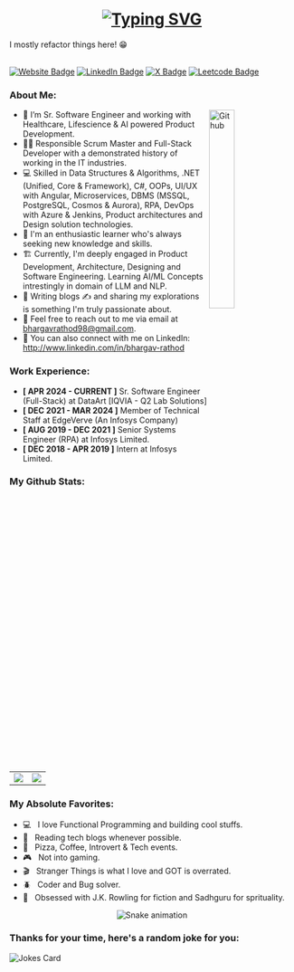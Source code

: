 <h1 align="center">
  <a href="https://git.io/typing-svg">
    <img src="https://readme-typing-svg.herokuapp.com?font=Poppins&size=30&pause=1000&color=05A31E&center=true&vCenter=true&random=false&width=435&lines=Hello%2C+There!+%F0%9F%91%8B;This+is+Bhargav+Rathod;" alt="Typing SVG" />
  </a>
</h1>
I mostly refactor things here! 😁
<br/> <br/>

[![Website Badge](https://img.shields.io/badge/-Bhargav's_Portfolio-pink?style=flat&logo=Google-Chrome&logoColor=white&link=https://bhargav-rathod.netlify.app)](https://bhargav-rathod.netlify.app) 
[![LinkedIn Badge](https://img.shields.io/badge/-Bhargav_Rathod-blue?style=flat&logo=LinkedIn&logoColor=white&link=https://www.linkedin.com/in/bhargav-rathod)](https://www.linkedin.com/in/bhargav-rathod) 
[![X Badge](https://img.shields.io/badge/-@bhargav__rathod-1ca0f1?style=flat&labelColor=1ca0f1&logo=x&logoColor=white&link=https://twitter.com/bhargav__rathod)](https://twitter.com/bhargav__rathod) 
[![Leetcode Badge](https://img.shields.io/badge/-@bhargav__rathod-yellow?style=flat&labelColor=yellow&logo=leetcode&logoColor=white&link=https://leetcode.com/u/bhargav-rathod)](https://leetcode.com/u/bhargav-rathod) 

### About Me:

<img width="30%" align="right" alt="Github" src="https://user-images.githubusercontent.com/48678280/88862734-4903af80-d201-11ea-968b-9c939d88a37c.gif" />

- 🔭 I’m Sr. Software Engineer and working with Healthcare, Lifescience & AI powered Product Development.
- 👨‍🎓 Responsible Scrum Master and Full-Stack Developer with a demonstrated history of working in the IT industries.
- 💻 Skilled in Data Structures & Algorithms, .NET (Unified, Core & Framework), C#, OOPs, UI/UX with Angular, Microservices, DBMS (MSSQL, PostgreSQL, Cosmos & Aurora), RPA, DevOps with Azure & Jenkins, Product architectures and Design solution technologies.
- 🧠 I'm an enthusiastic learner who's always seeking new knowledge and skills.
- 🏗️ Currently, I'm deeply engaged in Product Development, Architecture, Designing and Software Engineering. Learning AI/ML Concepts intrestingly in domain of LLM and NLP.
- 💞️ Writing blogs ✍️ and sharing my explorations is something I'm truly passionate about.
- 📧 Feel free to reach out to me via email at bhargavrathod98@gmail.com.
- 🔗 You can also connect with me on LinkedIn: http://www.linkedin.com/in/bhargav-rathod

### Work Experience:
- **[ APR 2024 - CURRENT ]** Sr. Software Engineer (Full-Stack) at DataArt [IQVIA - Q2 Lab Solutions]
- **[ DEC 2021 - MAR 2024 ]** Member of Technical Staff at EdgeVerve (An Infosys Company)
- **[ AUG 2019 - DEC 2021 ]** Senior Systems Engineer (RPA) at Infosys Limited.
- **[ DEC 2018 - APR 2019 ]** Intern at Infosys Limited.

### My Github Stats:

<table class="center" style="width:100%;">
  <tr>
    <td align="center">
  <img align="center" src="https://github-readme-stats.vercel.app/api?username=bhargav-rathod&hide=contribs&show_icons=true&count_private=true&include_all_commits=true&theme=react&bg_color=060B0D&icon_color=F8D866&hide_border=true&show_icons=false&hide_border=true" />
    </td>
    <td align="center">
  <img align="center" src="https://github-readme-stats.vercel.app/api/top-langs/?username=bhargav-rathod&langs_count=11&&layout=compact&theme=react&bg_color=060B0D&icon_color=F8D866&hide_border=true&show_icons=false&hide_border=true" />
</td>
  </tr>
</table>

### My Absolute Favorites:
- 💻 &nbsp; I love Functional Programming and building cool stuffs.
- 📰 &nbsp; Reading tech blogs whenever possible.
- 🍕 &nbsp; Pizza, Coffee, Introvert & Tech events.
- 🎮 &nbsp; Not into gaming.
- 🎬 &nbsp; Stranger Things is what I love and GOT is overrated.
- 🪲 &nbsp; Coder and Bug solver.
- 📕 &nbsp; Obsessed with J.K. Rowling for fiction and Sadhguru for sprituality.

<div align="center">
  <img src="https://profile-readme-generator.com/assets/snake.svg" alt="Snake animation" />
</div>

### Thanks for your time, here's a random joke for you:

![Jokes Card](https://readme-jokes.vercel.app/api)

<!---
bhargav-rathod/bhargav-rathod is a ✨ special ✨ repository because its `README.md` (this file) appears on your GitHub profile.
You can click the Preview link to take a look at your changes.
--->
